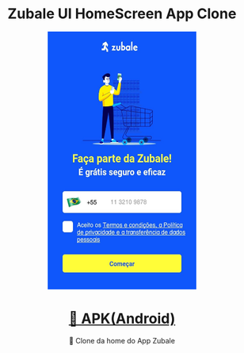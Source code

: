 <h1 align="center">Zubale UI HomeScreen App Clone</h1>

<p align="center">
    <img src="./assets/images/screenshot-app.jpeg" width="300" height="520">
</p>

<h1 align="center">
    <a href="https://drive.google.com/file/d/1jsMSE1HqjlBal1zt2R1YONIH0gzOFIjj/view?usp=sharing">🔗 APK(Android)</a>
</h1>
<p align="center">🚀 Clone da home do App Zubale</p>